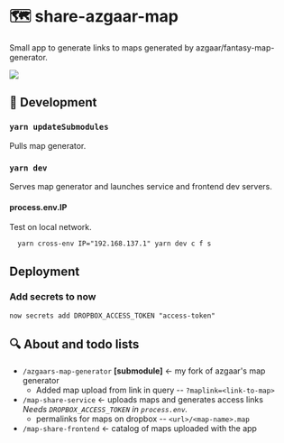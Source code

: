 # 🗺️ share-azgaar-map

Small app to generate links to maps generated by azgaar/fantasy-map-generator.

![](https://user-images.githubusercontent.com/15332326/47097431-afd4f600-d231-11e8-99ef-a92c0705cef3.gif)

## 🔌 Development

### `yarn updateSubmodules`

Pulls map generator.

### `yarn dev`

Serves map generator and launches service and frontend dev servers.

#### process.env.IP

Test on local network.

```
  yarn cross-env IP="192.168.137.1" yarn dev c f s
```

## Deployment

### Add secrets to now

```
now secrets add DROPBOX_ACCESS_TOKEN "access-token"
```

## 🔍 About and todo lists

- `/azgaars-map-generator` **[submodule]** <- my fork of azgaar's map generator
  - Added map upload from link in query -- `?maplink=<link-to-map>`
- `/map-share-service` <- uploads maps and generates access links \
   _Needs `DROPBOX_ACCESS_TOKEN` in `process.env`._
  - permalinks for maps on dropbox -- `<url>/<map-name>.map`
- `/map-share-frontend` <- catalog of maps uploaded with the app
